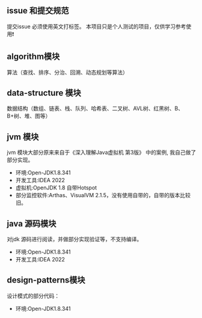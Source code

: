 ## issue 和提交规范
提交issue 必须使用英文打标签。
本项目只是个人测试的项目，仅供学习参考使用❗

## algorithm模块
算法（查找、排序、分治、回溯、动态规划等算法）

## data-structure 模块
数据结构（数组、链表、栈、队列、哈希表、二叉树、AVL树、红黑树、B、B+树、堆、图等）

## jvm 模块
jvm 模块大部分原来来自于《深入理解Java虚拟机 第3版》 中的案例, 我自己做了部分实现。
- 环境:Open-JDK1.8.341
- 开发工具:IDEA 2022
- 虚拟机:OpenJDK 1.8 自带Hotspot
- 部分监控软件:Arthas、VisualVM 2.1.5，没有使用自带的，自带的版本比较旧。

## java 源码模块
对jdk 源码进行阅读，并做部分实现验证等，不支持编译。
- 环境:Open-JDK1.8.341
- 开发工具:IDEA 2022

## design-patterns模块
设计模式的部分代码：
- 环境:Open-JDK1.8.341




